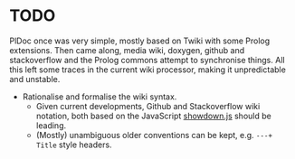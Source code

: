# TODO

PlDoc once was very simple,  mostly  based   on  Twiki  with some Prolog
extensions.  Then  came  along,   media    wiki,   doxygen,  github  and
stackoverflow and the Prolog commons attempt  to synchronise things. All
this  left  some  traces  in  the  current  wiki  processor,  making  it
unpredictable and unstable.

  - Rationalise and formalise the wiki syntax.
    - Given current developments, Github and Stackoverflow wiki
      notation, both based on the JavaScript
      [showdown.js](https://github.com/showdownjs/showdown) should
      be leading.
    - (Mostly) unambiguous older conventions can be kept, e.g.
      `---+ Title` style headers.

